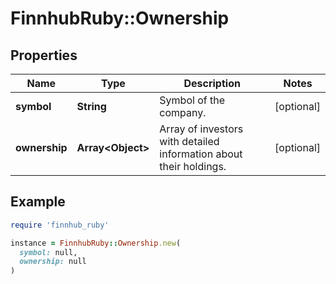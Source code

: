 # FinnhubRuby::Ownership

## Properties

| Name | Type | Description | Notes |
| ---- | ---- | ----------- | ----- |
| **symbol** | **String** | Symbol of the company. | [optional] |
| **ownership** | **Array&lt;Object&gt;** | Array of investors with detailed information about their holdings. | [optional] |

## Example

```ruby
require 'finnhub_ruby'

instance = FinnhubRuby::Ownership.new(
  symbol: null,
  ownership: null
)
```

